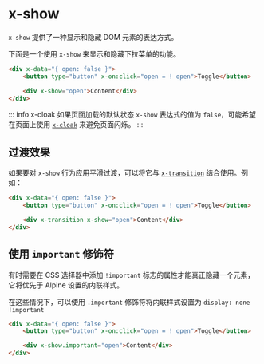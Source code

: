 # x-show

`x-show` 提供了一种显示和隐藏 DOM 元素的表达方式。

下面是一个使用 `x-show` 来显示和隐藏下拉菜单的功能。

```html
<div x-data="{ open: false }">
    <button type="button" x-on:click="open = ! open">Toggle</button>

    <div x-show="open">Content</div>
</div>
```

::: info x-cloak
如果页面加载的默认状态 `x-show` 表达式的值为 `false`，可能希望在页面上使用 [`x-cloak`](./x-cloak.md) 来避免页面闪烁。
:::

## 过渡效果

如果要对 `x-show` 行为应用平滑过渡，可以将它与 [`x-transition`](./x-transition.md) 结合使用。例如：

```html {4}
<div x-data="{ open: false }">
    <button type="button" x-on:click="open = ! open">Toggle</button>

    <div x-transition x-show="open">Content</div>
</div>
```

## 使用 `important` 修饰符

有时需要在 CSS 选择器中添加 `!important` 标志的属性才能真正隐藏一个元素，它将优先于 Alpine 设置的内联样式。

在这些情况下，可以使用 `.important` 修饰符将内联样式设置为 `display: none !important`

```html
<div x-data="{ open: false }">
    <button type="button" x-on:click="open = ! open">Toggle</button>

    <div x-show.important="open">Content</div>
</div>
```